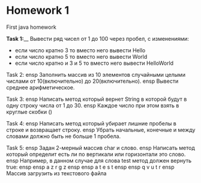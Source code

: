 # Homework 1
First java homework

**Task 1:**__
  Вывести ряд чисел от 1 до 100 через пробел, с изменениями:
  - если число кратно 3 то вместо него вывести Hello
  - если число кратно 5 то вместо него вывести World
  - если число кратно и 3 и 5 то вместо него вывести HelloWorld

Task 2:
ensp  Заполнить массив из 10 элементов случайными целыми числами от 10(включительно) до 20(включительно).
ensp  Вывести среднее арифметическое.

Task 3: 
ensp  Написать метод который вернет String в которой будут в одну строку числа от 1 до 30.
ensp  Каждое число при этом взять в круглые скобки ()
  
Task 4:
ensp  Написать метод который убирает лишние пробелы в строке и возвращает строку. 
ensp  Убрать начальные, конечные и между словами должно быть не больше 1 пробела.

Task 5:
ensp  Задан 2-мерный массив char и слово.
ensp  Написать метод который определит есть ли по вертикали или горизонтали это слово. 
ensp  Например, в данном случае для слова test метод должен вернуть true:
ensp ensp   a z r g z
ensp ensp   a t e s t
ensp ensp   q v u t r
ensp  Массив загрузить из текстового файла
